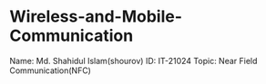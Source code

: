 # Wireless-and-Mobile-Communication
Name: Md. Shahidul Islam(shourov)
ID: IT-21024
Topic: Near Field Communication(NFC)
